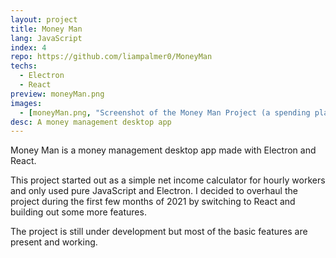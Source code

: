 ```yaml
---
layout: project
title: Money Man
lang: JavaScript
index: 4
repo: https://github.com/liampalmer0/MoneyMan
techs:
  - Electron
  - React
preview: moneyMan.png
images:
  - [moneyMan.png, "Screenshot of the Money Man Project (a spending planner)"]
desc: A money management desktop app
---
```


Money Man is a money management desktop app made with Electron and React.

This project started out as a simple net income calculator for hourly workers and only used pure JavaScript and Electron. I decided to overhaul the project during the first few months of 2021 by switching to React and building out some more features.

The project is still under development but most of the basic features are present and working.
